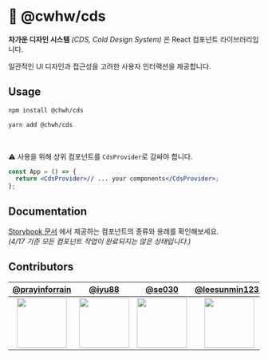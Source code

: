 # 🧊 @cwhw/cds

**차가운 디자인 시스템** _(CDS, Cold Design System)_ 은 React 컴포넌트 라이브러리입니다.

일관적인 UI 디자인과 접근성을 고려한 사용자 인터랙션을 제공합니다.

<!-- ## Table of contents
- [Usage](#usage)
- [Documentation](#documentation)
- [Contributors](#contributors) -->

## Usage

```zsh
npm install @chwh/cds
```

```zsh
yarn add @chwh/cds
```

<br />

⚠️ 사용을 위해 상위 컴포넌트를 `CdsProvider`로 감싸야 합니다.

```jsx
const App = () => {
  return <CdsProvider>// ... your components</CdsProvider>;
};
```

## Documentation

[Storybook 문서](https://640054c53834f08f15bbad68-vfrhgmjiak.chromatic.com/) 에서 제공하는 컴포넌트의 종류와 용례를 확인해보세요.  
_(4/17 기준 모든 컴포넌트 작업이 완료되지는 않은 상태입니다.)_

## Contributors

|                     [@prayinforrain](https://github.com/prayinforrain)                      |                             [@iyu88](https://github.com/iyu88)                              |                                [@se030](https://github.com/se030)                                |                     [@leesunmin1231](https://github.com/leesunmin1231)                      |                           [@dohun31](https://github.com/dohun31)                            |
| :-----------------------------------------------------------------------------------------: | :-----------------------------------------------------------------------------------------: | :----------------------------------------------------------------------------------------------: | :-----------------------------------------------------------------------------------------: | :-----------------------------------------------------------------------------------------: |
| <img src="https://avatars.githubusercontent.com/u/46566891?v=4" width="100" height="100" /> | <img src="https://avatars.githubusercontent.com/u/31645195?v=4" width="100" height="100" /> | <img src="https://avatars.githubusercontent.com/u/63814960?s=64&v=4" width="100" height="100" /> | <img src="https://avatars.githubusercontent.com/u/81913106?v=4" width="100" height="100" /> | <img src="https://avatars.githubusercontent.com/u/65100540?v=4" width="100" height="100" /> |
